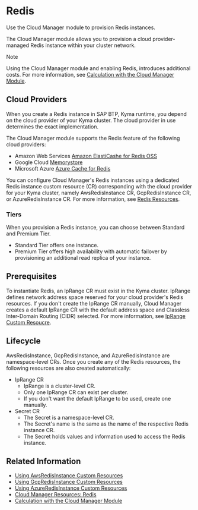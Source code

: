 # Redis

Use the Cloud Manager module to provision Redis instances.

The Cloud Manager module allows you to provision a cloud provider-managed Redis instance within your cluster network.

> [!NOTE]
> Using the Cloud Manager module and enabling Redis, introduces additional costs. For more information, see [Calculation with the Cloud Manager Module](https://help.sap.com/docs/btp/sap-business-technology-platform-internal/commercial-information-sap-btp-kyma-runtime?state=DRAFT&version=Internal#loioc33bb114a86e474a95db29cfd53f15e6__section_cloud_manager).

## Cloud Providers

When you create a Redis instance in SAP BTP, Kyma runtime, you depend on the cloud provider of your Kyma cluster. The cloud provider in use determines the exact implementation.

The Cloud Manager module supports the Redis feature of the following cloud providers:

* Amazon Web Services [Amazon ElastiCashe for Redis OSS](https://aws.amazon.com/elasticache/redis)
* Google Cloud [Memorystore](https://cloud.google.com/memorystore?hl=en)
* Microsoft Azure [Azure Cache for Redis](https://azure.microsoft.com/en-us/products/cache)

You can configure Cloud Manager's Redis instances using a dedicated Redis instance custom resource (CR) corresponding with the cloud provider for your Kyma cluster, namely AwsRedisInstance CR, GcpRedisInstance CR, or AzureRedisInstance CR. For more information, see [Redis Resources](./resources/README.md#redis-resources).

### Tiers

When you provision a Redis instance, you can choose between Standard and Premium Tier.

* Standard Tier offers one instance.
* Premium Tier offers high availability with automatic failover by provisioning an additional read replica of your instance.

## Prerequisites

To instantiate Redis, an IpRange CR must exist in the Kyma cluster. IpRange defines network address space reserved for your cloud provider's Redis resources. If you don't create the IpRange CR manually, Cloud Manager creates a default IpRange CR with the default address space and Classless Inter-Domain Routing (CIDR) selected. For more information, see [IpRange Custom Resoucre](./resources/04-10-iprange.md).

## Lifecycle

AwsRedisInstance, GcpRedisInstance, and AzureRedisInstance are namespace-level CRs. Once you create any of the Redis resources, the following resources are also created automatically:

* IpRange CR
  * IpRange is a cluster-level CR.
  * Only one IpRange CR can exist per cluster.
  * If you don't want the default IpRange to be used, create one manually.
* Secret CR
  * The Secret is a namespace-level CR.
  * The Secret's name is the same as the name of the respective Redis instance CR.
  * The Secret holds values and information used to access the Redis instance.

## Related Information

* [Using AwsRedisInstance Custom Resources](./tutorials/01-40-10-aws-redis-instance.md)
* [Using GcpRedisInstance Custom Resources](./tutorials/01-40-20-gcp-redis-instance.md)
* [Using AzureRedisInstance Custom Resources](./tutorials/01-40-30-azure-redis-instance.md)
* [Cloud Manager Resources: Redis](./resources/README.md#redis-resources)
* [Calculation with the Cloud Manager Module](https://help.sap.com/docs/btp/sap-business-technology-platform-internal/commercial-information-sap-btp-kyma-runtime?state=DRAFT&version=Internal#calculation-with-the-cloud-manager-module)
